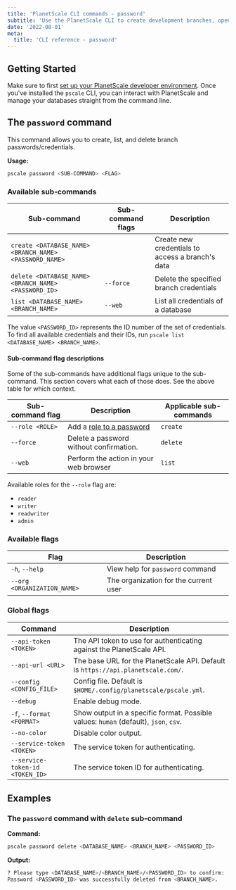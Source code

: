 ```yaml
---
title: 'PlanetScale CLI commands - password'
subtitle: 'Use the PlanetScale CLI to create development branches, open deploy requests, and make non-blocking schema changes directly from your terminal.'
date: '2022-08-01'
meta:
  title: 'CLI reference - password'
---
```


## Getting Started

Make sure to first [set up your PlanetScale developer environment](/docs/concepts/planetscale-environment-setup). Once you've installed the `pscale` CLI, you can interact with PlanetScale and manage your databases straight from the command line.

## The `password` command

This command allows you to create, list, and delete branch passwords/credentials.

**Usage:**

```bash
pscale password <SUB-COMMAND> <FLAG>
```

### Available sub-commands

| **Sub-command**                                        | **Sub-command flags** | **Description**                                  |
| ------------------------------------------------------ | --------------------- | ------------------------------------------------ |
| `create <DATABASE_NAME> <BRANCH_NAME> <PASSWORD_NAME>` |                       | Create new credentials to access a branch's data |
| `delete <DATABASE_NAME> <BRANCH_NAME> <PASSWORD_ID>`   | `--force`             | Delete the specified branch credentials          |
| `list <DATABASE_NAME> <BRANCH_NAME>`                   | `--web`               | List all credentials of a database               |

The value `<PASSWORD_ID>` represents the ID number of the set of credentials. To find all available credentials and their IDs, run `pscale list <DATABASE_NAME> <BRANCH_NAME>`.

#### Sub-command flag descriptions

Some of the sub-commands have additional flags unique to the sub-command. This section covers what each of those does. See the above table for which context.

| **Sub-command flag** | **Description**                                           | **Applicable sub-commands** |
| -------------------- | --------------------------------------------------------- | --------------------------- |
| `--role <ROLE>`      | Add a [role to a password](/docs/concepts/password-roles) | `create`                    |
| `--force`            | Delete a password without confirmation.                   | `delete`                    |
| `--web`              | Perform the action in your web browser                    | `list`                      |

Available roles for the `--role` flag are:

- `reader`
- `writer`
- `readwriter`
- `admin`

### Available flags

| **Flag**                    | **Description**                       |
| --------------------------- | ------------------------------------- |
| `-h`, `--help`              | View help for `password` command      |
| `--org <ORGANIZATION_NAME>` | The organization for the current user |

### Global flags

| **Command**                     | **Description**                                                                      |
| ------------------------------- | ------------------------------------------------------------------------------------ |
| `--api-token <TOKEN>`           | The API token to use for authenticating against the PlanetScale API.                 |
| `--api-url <URL>`               | The base URL for the PlanetScale API. Default is `https://api.planetscale.com/`.     |
| `--config <CONFIG_FILE>`        | Config file. Default is `$HOME/.config/planetscale/pscale.yml`.                      |
| `--debug`                       | Enable debug mode.                                                                   |
| `-f`, `--format <FORMAT>`       | Show output in a specific format. Possible values: `human` (default), `json`, `csv`. |
| `--no-color`                    | Disable color output.                                                                |
| `--service-token <TOKEN>`       | The service token for authenticating.                                                |
| `--service-token-id <TOKEN_ID>` | The service token ID for authenticating.                                             |

## Examples

### The `password` command with `delete` sub-command

**Command:**

```bash
pscale password delete <DATABASE_NAME> <BRANCH_NAME> <PASSWORD_ID>
```

**Output:**

```bash
? Please type <DATABASE_NAME>/<BRANCH_NAME>/<PASSWORD_ID> to confirm:
Password <PASSWORD_ID> was successfully deleted from <BRANCH_NAME>.
```
